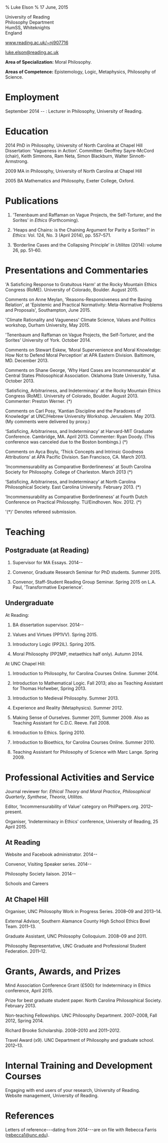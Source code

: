 % Luke Elson
% 17 June, 2015

          
University of Reading  
Philosophy Department  
HumSS, Whiteknights  
England

www.reading.ac.uk/~nj907716

luke.elson@reading.ac.uk


**Area of Specialization:** Moral Philosophy.

**Areas of Competence:** Epistemology, Logic, Metaphysics, Philosophy of
Science.

# Employment

September 2014 -- : Lecturer in Philosophy, University of Reading.

# Education

2014 PhD in Philosophy, University of North Carolina at Chapel Hill  
Dissertation: ‘Vagueness in Action’. Committee: Geoffrey Sayre-McCord (chair), Keith Simmons, Ram Neta, Simon Blackburn, Walter Sinnott-Armstrong.

2009 MA in Philosophy, University of North Carolina at Chapel Hill

2005 BA Mathematics and Philosophy, Exeter College, Oxford. 

# Publications

1. 'Tenenbaum and Raffaman on Vague Projects, the Self-Torturer, and the Sorites' in *Ethics* (Forthcoming).

2. 'Heaps and Chains: is the Chaining Argument for Parity a Sorites?' in
*Ethics*: Vol. 124, No. 3 (April 2014), pp. 557–571.

3. ‘Borderline Cases and the Collapsing Principle’ in *Utilitas* (2014):
volume 26, pp. 51–60.

# Presentations and Commentaries

'A Satisficing Response to Gratuitous Harm' at the Rocky
Mountain Ethics Congress (RoME). University of Colorado, Boulder.
August 2015.

Comments on Anne Meylan, 'Reasons-Responsiveness and the Basing Relation', at
'Epistemic and Practical Normativity: Meta-Normative Problems and Proposals',
Southampton, June 2015.

'Climate Rationality and Vagueness'
Climate Science, Values and Politics workshop, Durham University, May 2015.

'Tenenbaum and Raffaman on Vague Projects, the Self-Torturer, and the Sorites'
University of York. October 2014.

Comments on Stewart Eskew, ‘Moral Supervenience and Moral Knowledge: How Not to
    Defend Moral Perception’ at APA Eastern Division. Baltimore, MD.
    December 2013.

Comments on Shane George, ‘Why Hard Cases are Incommensurable’ at Central States
    Philosophical Association. Oklahoma State University, Tulsa. October
    2013.

‘Satisficing, Arbitrariness, and Indeterminacy’ at the Rocky
Mountain Ethics Congress (RoME). University of Colorado, Boulder.
August 2013. Commenter: Preston Werner. (*)


Comments on  Carl Posy, ‘Kantian Discipline and the Paradoxes of Knowledge’ at
    UNC/Hebrew University Workshop. Jerusalem. May 2013. (My comments
    were delivered by proxy.)

‘Satisficing, Arbitrariness, and Indeterminacy’ at
Harvard-MIT Graduate Conference. Cambridge, MA. April 2013.
Commenter: Ryan Doody. (This conference was canceled due to the
Boston bombings.) (*)

Comments on  Ayca Boylu, ‘Thick Concepts and Intrinsic Goodness Attributions’ at
    APA Pacific Division. San Francisco, CA. March 2013.

‘Incommensurability as Comparative Borderlineness’ at
South Carolina Society for Philosophy. College of Charleston.
March 2013 (*)

‘Satisficing, Arbitrariness, and Indeterminacy’ at
North Carolina Philosophical Society. East Carolina University.
        February 2013. (*)

‘Incommensurability as Comparative Borderlineness’ at Fourth Dutch Conference on Practical Philosophy. TU/Eindhoven.
        Nov. 2012. (*)





'(*)' Denotes refereed submission.


# Teaching

## Postgraduate (at Reading)
1. Supervisor for MA Essays. 2014--

3. Convenor, Graduate Research Seminar for PhD students. Summer 2015.

2. Convenor, Staff-Student Reading Group Seminar. Spring 2015 on L.A. Paul, 'Transformative Experience'.


## Undergraduate 

At Reading:

1. BA dissertation supervisor. 2014--  

3. Values and Virtues (PP1VV). Spring 2015.

2. Introductory Logic (PP2IL). Spring 2015.

4. Moral Philosophy (PP2MP, metaethics half only). Autumn 2014.

At UNC Chapel Hill:

1.  Introduction to Philosophy, for Carolina Courses Online.
    Summer 2014.

1.  Introduction to Mathematical Logic. Fall 2013; also as Teaching Assistant for Thomas Hofweber, Spring 2013.

2.  Introduction to Medieval Philosophy. Summer 2013.

3.  Experience and Reality (Metaphysics). Summer 2012.

4.  Making Sense of Ourselves. Summer 2011, Summer 2009. Also as Teaching Assistant for C.D.C. Reeve. Fall 2008.

5.  Introduction to Ethics. Spring 2010.

3.  Introduction to Bioethics, for Carolina Courses Online. Summer 2010.

4.  Teaching Assistant for Philosophy of Science with Marc Lange. Spring 2009.


# Professional Activities and Service

Journal reviewer for: *Ethical Theory and Moral Practice*, *Philosophical
Quarterly*, *Synthese*, *Theoria*, *Utilitas*.

Editor, ‘Incommensurability of Value’ category on PhilPapers.org.
2012–present.

Organiser, 'Indeterminacy in Ethics' conference, University of Reading, 25 April 2015.


## At Reading

Website and Facebook administrator. 2014--

Convenor, Visiting Speaker series. 2014--

Philosophy Society liaison. 2014--

Schools and Careers

## At Chapel Hill

Organiser, UNC Philosophy Work in Progress Series. 2008–09 and 2013–14.

External Advisor, Southern Alamance County High School Ethics Bowl Team.
2011–13.

Graduate Assistant, UNC Philosophy Colloquium. 2008–09 and 2011.

Philosophy Representative, UNC Graduate and Professional Student
Federation. 2011–12.


# Grants, Awards, and Prizes

Mind Association Conference Grant (£500) for Indeterminacy in Ethics conference,
April 2015.

Prize for best graduate student paper. North Carolina Philosophical
Society. February 2013.

Non-teaching Fellowships. UNC Philosophy Department. 2007–2008, Fall
2012, Spring 2014.

Richard Brooke Scholarship. 2008–2010 and 2011–2012.

Travel Award (x9). UNC Department of Philosophy and graduate school.
2012–13.

# Internal Training and Development Courses
Engaging with end users of your research, University of Reading.  
Website management, University of Reading.

# References

Letters of reference---dating from 2014---are on file with Rebecca Farris (rebecca1@unc.edu).